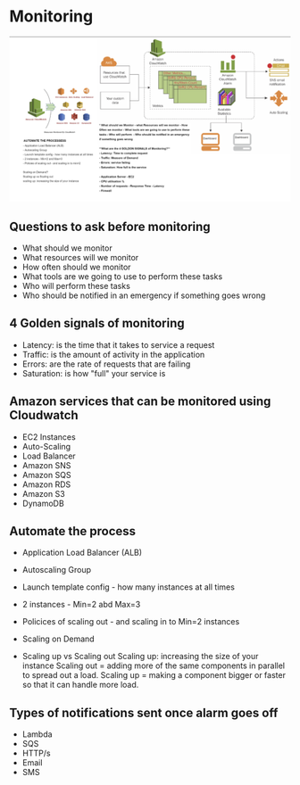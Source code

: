 # Monitoring

![](images/monitoring.png)

## Questions to ask before monitoring
- What should we monitor
- What resources will we monitor
- How often should we monitor
- What tools are we going to use to perform these tasks
- Who will perform these tasks
- Who should be notified in an emergency if something goes wrong

## 4 Golden signals of monitoring
- Latency: is the time that it takes to service a request
- Traffic: is the amount of activity in the application
- Errors: are the rate of requests that are failing
- Saturation: is how "full" your service is

## Amazon services that can be monitored using Cloudwatch
- EC2 Instances
- Auto-Scaling
- Load Balancer
- Amazon SNS
- Amazon SQS
- Amazon RDS
- Amazon S3
- DynamoDB

## Automate the process
- Application Load Balancer (ALB)
- Autoscaling Group
- Launch template config - how many instances at all times
- 2 instances - Min=2 abd Max=3
- Policices of scaling out - and scaling in to Min=2 instances

- Scaling on Demand
- Scaling up vs Scaling out
Scaling up: increasing the size of your instance
Scaling out = adding more of the same components in parallel to spread out a load. Scaling up = making a component bigger or faster so that it can handle more load.

## Types of notifications sent once alarm goes off
- Lambda
- SQS   
- HTTP/s
- Email
- SMS